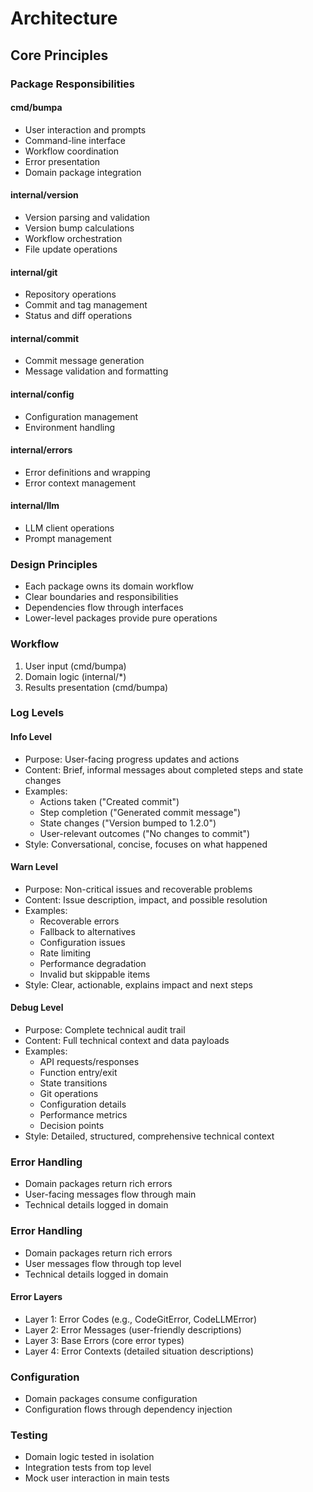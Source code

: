 # Architecture

## Core Principles

### Package Responsibilities

#### cmd/bumpa
- User interaction and prompts
- Command-line interface
- Workflow coordination
- Error presentation
- Domain package integration

#### internal/version
- Version parsing and validation
- Version bump calculations
- Workflow orchestration
- File update operations

#### internal/git
- Repository operations
- Commit and tag management
- Status and diff operations

#### internal/commit
- Commit message generation
- Message validation and formatting

#### internal/config
- Configuration management
- Environment handling

#### internal/errors
- Error definitions and wrapping
- Error context management

#### internal/llm
- LLM client operations
- Prompt management

### Design Principles
- Each package owns its domain workflow
- Clear boundaries and responsibilities
- Dependencies flow through interfaces
- Lower-level packages provide pure operations

### Workflow
1. User input (cmd/bumpa)
2. Domain logic (internal/*)
3. Results presentation (cmd/bumpa)

### Log Levels

#### Info Level
- Purpose: User-facing progress updates and actions
- Content: Brief, informal messages about completed steps and state changes
- Examples:
  - Actions taken ("Created commit")
  - Step completion ("Generated commit message")
  - State changes ("Version bumped to 1.2.0")
  - User-relevant outcomes ("No changes to commit")
- Style: Conversational, concise, focuses on what happened

#### Warn Level
- Purpose: Non-critical issues and recoverable problems
- Content: Issue description, impact, and possible resolution
- Examples:
  - Recoverable errors
  - Fallback to alternatives
  - Configuration issues
  - Rate limiting
  - Performance degradation
  - Invalid but skippable items
- Style: Clear, actionable, explains impact and next steps

#### Debug Level
- Purpose: Complete technical audit trail
- Content: Full technical context and data payloads
- Examples:
  - API requests/responses
  - Function entry/exit
  - State transitions
  - Git operations
  - Configuration details
  - Performance metrics
  - Decision points
- Style: Detailed, structured, comprehensive technical context

### Error Handling
- Domain packages return rich errors
- User-facing messages flow through main
- Technical details logged in domain

### Error Handling
- Domain packages return rich errors
- User messages flow through top level
- Technical details logged in domain

#### Error Layers
- Layer 1: Error Codes (e.g., CodeGitError, CodeLLMError)
- Layer 2: Error Messages (user-friendly descriptions)
- Layer 3: Base Errors (core error types)
- Layer 4: Error Contexts (detailed situation descriptions)

### Configuration
- Domain packages consume configuration
- Configuration flows through dependency injection

### Testing
- Domain logic tested in isolation
- Integration tests from top level
- Mock user interaction in main tests
